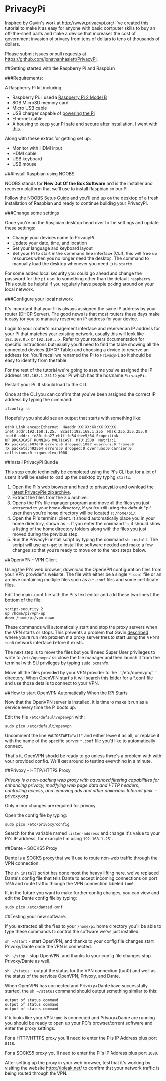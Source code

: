# PrivacyPi

Inspired by Gavin's work at http://www.privacypi.org/ I've created this tutorial to make it as easy for anyone with basic computer skills to buy an off-the-shelf parts and make a device that increases the cost of government invasion of privacy from tens of dollars to tens of thousands of dollars.

Please submit issues or pull requests at https://github.com/jonathanhaslett/PrivacyPi.

##Getting started with the Raspberry Pi and Raspbian

###Requirements:

A Raspberry Pi kit including:
* Raspberry Pi. I used a [Raspberry Pi 2 Model B](https://www.raspberrypi.org/products/raspberry-pi-2-model-b/)
* 8GB MicroSD memory card
* Micro USB cable
* USB charger capable of [powering the Pi](https://google.com/)
* Ethernet cable
* A housing to keep your Pi safe and secure after installation. I went with [this](https://google.com/).

Along with these extras for getting set up:
* Monitor with HDMI input
* HDMI cable
* USB keyboard
* USB mouse

###Install Raspbian using NOOBS

NOOBS stands for **New Out Of the Box Software** and is the installer and recovery platform that we'll use to install Raspbian on our Pi.

Follow the [NOOBS Setup Guide](https://www.raspberrypi.org/help/noobs-setup/) and you'll end up on the desktop of a fresh installation of Raspbian and ready to continue building your PrivacyPi.

###Change some settings

Once you're on the Raspbian desktop head over to the settings and update these settings:

* Change your devices name to PrivacyPi
* Update your date, time, and location
* Set your language and keyboard layout
* Set your Pi to start in the command line interface (CLI), this will free up resources when you no longer need the desktop. The command to manually load the desktop whenever you need to is ```startx```

For some added local security you could go ahead and change the password for the ```pi``` user to something other than the default ```raspberry```. This could be helpful if you regularly have people poking around on your local network.

###Configure your local network

It's important that your Pi is always assigned the same IP address by your router (DHCP Server). The good news is that most routers these days make it easy for you to manually reserve an IP address for your device. 

Login to your router's management interface and reserver an IP address for your Pi that matches your existing network, usually this will look like ```192.168.0.x``` or ```192.168.1.x```. Refer to your routers documentation for specific instructions but usually you'll need to find the table showing all the connected devices (DHCP Table) and choosing a device to reserve an address for. You'll recall we renamed the Pi to ```PrivacyPi``` so it should be easy to identify from the table.

For the rest of the tutorial we're going to assume you've assigned the IP address ```192.168.1.251``` to your Pi which has the hostname ```PirvacyPi```.

Restart your Pi. It should load to the CLI. 

Once at the CLI you can confirm that you've been assigned the correct IP address by typing the command:

	ifconfig -a

Hopefully you should see an output that starts with something like:

	eth0 Link encap:Ethernet  HWaddr XX:XX:XX:XX:XX:XX  
    inet addr:192.168.1.251  Bcast:192.168.1.255  Mask:255.255.255.0
    inet6 addr: fe80::ba27:ebff:fe54:bee5/64 Scope:Link
    UP BROADCAST RUNNING MULTICAST  MTU:1500  Metric:1
    RX packets:607649 errors:0 dropped:1097 overruns:0 frame:0
    TX packets:492564 errors:0 dropped:0 overruns:0 carrier:0
    collisions:0 txqueuelen:1000    
    
##Install PrivacyPi Bundle

This step could technically be completed using the Pi's CLI but for a lot of users it will be easier to load up the desktop by typing ```startx```.

1. Open the Pi's web browser and head to [privacypi.io](http://privacypi.io/) and ownload the [latest PrivacyPie zip archive](https://github.com/jonathanhaslett/PrivacyPi/zipball/master).
2. Extract the files from the zip archive.
3. Opens the Pi's file manager program and move all the files you just extracted to your home directory, if you're still using the default "pi" user then you're home directory will be located at ```/home/pi/```.
4. Open the Pi's terminal client. It should automatically place you in your home directory, shown as ```~```. If you enter the command ```ls``` it should show a listing of the home directory folders along with the files you just moved during the previous step.
5. Run the PrivacyPi install script by typing the command ```sh install```. The script will use ```apt-get``` to install the software needed and make a few changes so that you're ready to move on to the next steps below.

##OpenVPN - VPN Client

Using the Pi's web browser, download the OpenVPN configuration files from your VPN provider's website. The file with either be a single ```*.conf``` file or an archive containing multiple files such as a ```*.conf``` files and some certificate files.

Edit the main .conf file with the Pi's text editor and add these two lines t the bottom of the file:

	script-security 2
	up /home/pi/vpn-up
	down /home/pi/vpn-down
	
These commands will automatically start and stop the proxy servers when the VPN starts or stops. This prevents a problem that Gavin [described](http://www.privacypi.org/making-things-a-little-more-private/) where you'll run into problem if a proxy server tries to start using the VPN's ```tun0``` network interface before it exists.

The next step is to move the files but you'll need Super User privileges to write to ```/etc/openvpn/``` so close the file manager and then launch it from the terminal with SU privileges by typing ```sudo pcmanfm```.

Move all the files provided by your VPN provider to the ```/etc/openvpn/```` directory. When OpenVPN start's it will search this folder for a *.conf file and use those details to connect to your VPN.

##How to start OpenVPN Automatically When the RPi Starts

Now that the OpenVPN server is installed, it is time to make it run as a service every time the Pi boots up.

Edit the file ```/etc/default/openvpn``` with:

	sudo pico /etc/default/openvpn

Uncomment the line ```#AUTOSTART="all"``` and either leave it as all, or replace it with the name of the specific server ```*.conf``` file you'd like to automatically connect.

That's it, OpenVPN should be ready to go unless there's a problem with with your provided config. We'll get around to testing everything in a minute.

##Privoxy - HTTP/HTTPS Proxy

*Privoxy is a non-caching web proxy with advanced filtering capabilities for enhancing privacy, modifying web page data and HTTP headers, controlling access, and removing ads and other obnoxious Internet junk.* - [privoxy.org](http://www.privoxy.org/)

Only minor changes are required for privoxy.

Open the config file by typing:

	sudo pico /etc/privoxy/config
	
Search for the variable named ```listen-address``` and change it's value to your Pi's IP address, for example I'm using ```192.168.1.251```.

##Dante - SOCKS5 Proxy

Dante is a [SOCKS proxy](https://en.wikipedia.org/wiki/SOCKS) that we'll use to route non-web traffic through the VPN connection. 

The ```sh install``` script has done most the heavy lifting here. we've replaced Dante's config file that tells Dante to accept incoming connections on port ```1080``` and route traffic through the VPN connection labeled ```tun0```.

If, in the future you want to make further config changes, you can view and edit the Dante config file by typing:

	sudo pico /etc/danted.conf

##Testing your new software.

If you extracted all the files to your ```/home/pi``` home directory you'll be able to type these commands to control the software we've just installed:

```sh ~/start``` - start OpenVPN, and thanks to your config file changes start Privoxy/Dante once the VPN is connected.

```sh ~/stop``` - stop OpenVPN, and thanks to your config file changes stop Privoxy/Dante as well.

```sh ~/status``` - output the status for the VPN connection (tun0) and well as the status of the services OpenVPN, Privoxy, and Dante.

When OpenVPN has connected and Privoxy+Dante have successfully started, the ```sh ~/status``` command should output something similar to this:

	output of status command
	output of status command
	output of status command
	
If it looks like your VPN ```tun0``` is connected and Privoxy+Dante are running you should be ready to open up your PC's browser/torrent software and enter the proxy settings.

For a HTTP/HTTPS proxy you'll need to enter the Pi's IP Address plus port ```8118```.

For a SOCKS5 proxy you'll need to enter the Pi's IP Address plus port ```1080```.

After setting up the proxy in your web browser, test that it's working by visiting the website https://ipleak.net/ to confirm that your network traffic is being routed through the VPN.
